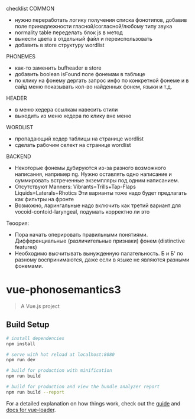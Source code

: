 checklist
COMMON
- нужно переработать логику получения списка фонотипов, добавив поле принадлежности гласной/согласной/любому типу звука
- normality table переделать блок js в метод
- вынести цвета в отдельный файл и переиспользовать
- добавить в store структуру wordlist

PHONEMES
- как-то заменить bufheader в store
- добавить boolean isFound поле фонемам в таблице
- по клику на фонему дергать запрос инфо по конкретной фонеме и в сайд меню показывать кол-во найденных фонем, языки и т.д.

HEADER
- в меню хедера ссылкам навесить стили
- выходить из меню хедера по клику вне меню

WORDLIST
- пропадающий хедер таблицы на странице wordlist
- сделать рабочим селект на странице wordlist

BACKEND
- Некоторые фонемы дубируются из-за разного возможного написания, например ng. Нужно оставлять одно написание и суммировать встреченные экземпляры под одним написанием.
- Отсутствуют Manners:
    Vibrants=Trills+Tap-Flaps
    Liquids=Laterals+Rhotics
    Эти варианты тоже надо будет предлагать как фильтры на фронте
- Возможно, ларингальные надо включить как третий вариант для vocoid-contoid-laryngeal, подумать корректно ли это

Теоория:
- Пора начать оперировать правильными понятиями. Дифференциальные (различительные признаки)  фонем (distinctive features)
- Необходимо высчитывать вынужденную палательность. Б и Б' по разному воспринимаются, даже если в языке не являются разными фонемами.

# vue-phonosemantics3

> A Vue.js project

## Build Setup

``` bash
# install dependencies
npm install

# serve with hot reload at localhost:8080
npm run dev

# build for production with minification
npm run build

# build for production and view the bundle analyzer report
npm run build --report
```

For a detailed explanation on how things work, check out the [guide](http://vuejs-templates.github.io/webpack/) and [docs for vue-loader](http://vuejs.github.io/vue-loader).



